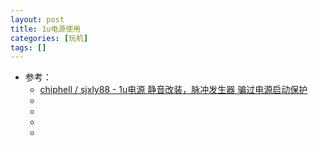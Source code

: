 ```yaml
---
layout: post
title: 1u电源使用
categories: [玩机]
tags: []
---
```


* 参考： 
  * [chiphell / sjxly88 - 1u电源 静音改装，脉冲发生器 骗过电源启动保护 ](https://www.chiphell.com/thread-1711773-1-1.html)
  * []()
  * []()
  * []()
  * []()













